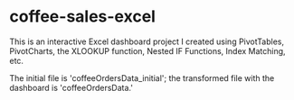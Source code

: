 # coffee-sales-excel
This is an interactive Excel dashboard project I created using PivotTables, PivotCharts, the XLOOKUP function, Nested IF Functions, Index Matching, etc. 

The initial file is 'coffeeOrdersData_initial'; the transformed file with the dashboard is 'coffeeOrdersData.'

